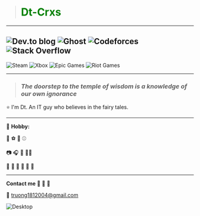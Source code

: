 > # **<span style="color: green">Dt-Crxs</span>** #
---
![Dev.to blog](https://img.shields.io/badge/dev.to-0A0A0A?style=for-the-badge&logo=dev.to&logoColor=white)
![Ghost](https://img.shields.io/badge/ghost-000?style=for-the-badge&logo=ghost&logoColor=%23F7DF1E)
![Codeforces](https://img.shields.io/badge/Codeforces-445f9d?style=for-the-badge&logo=Codeforces&logoColor=white)
![Stack Overflow](https://img.shields.io/badge/-Stackoverflow-FE7A16?style=for-the-badge&logo=stack-overflow&logoColor=white)
---
![Steam](https://img.shields.io/badge/steam-%23000000.svg?style=for-the-badge&logo=steam&logoColor=white)
![Xbox](https://img.shields.io/badge/xbox-%23107C10.svg?style=for-the-badge&logo=xbox&logoColor=white)
![Epic Games](https://img.shields.io/badge/epicgames-%23313131.svg?style=for-the-badge&logo=epicgames&logoColor=white)
![Riot Games](https://img.shields.io/badge/riotgames-D32936.svg?style=for-the-badge&logo=riotgames&logoColor=white)
***
>### *The doorstep to the temple of wisdom is a knowledge of our own ignorance* ###
:star: I'm Dt. An IT guy who believes in the fairy tales.

---

:sunrise: **Hobby:** 

 :basketball: :soccer: :8ball: :baseball:
 
 :camera: :headphones: :telescope: :rocket::moon:
 
 :pizza: :hamburger: :poultry_leg: :sushi: :rice_ball: :ramen:
 
 ---

**Contact me** :love_letter: :love_letter: :love_letter:

:e-mail: truong1812004@gmail.com

![Desktop](https://i.pinimg.com/736x/40/07/9d/40079d84641190fcbcea3c99ccb5d68f.jpg)





